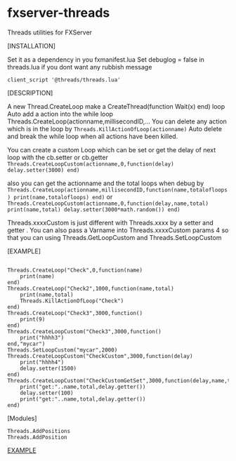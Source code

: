 # fxserver-threads
Threads utilities for FXServer

[INSTALLATION]

Set it as a dependency in you fxmanifest.lua
Set debuglog = false in threads.lua if you dont want any rubbish message

```
client_script '@threads/threads.lua'
```

[DESCRIPTION]

A new Thread.CreateLoop make a CreateThread(function Wait(x) end) loop 
Auto add a action into the while loop Threads.CreateLoop(actionname,millisecondID,...
You can delete any action which is in the loop by ```Threads.KillActionOfLoop(actionname)```
Auto delete and break the while loop when all actions have been killed.

You can create a custom Loop which can be set or get the delay of next loop with the cb.setter or cb.getter
```Threads.CreateLoopCustom(actionname,0,function(delay) delay.setter(3000) end)```

also you can get the actionname and the total loops when debug by ```Threads.CreateLoop(actionname,millisecondID,function(name,totalofloops) print(name,totalofloops) end)```
or ```Threads.CreateLoopCustom(actionname,0,function(delay,name,total) print(name,total) delay.setter(3000*math.random()) end)```

Threads.xxxxCustom is just different with Threads.xxxx by a setter and getter .
You can also pass a Varname into Threads.xxxxCustom params 4  so that you can using Threads.GetLoopCustom and Threads.SetLoopCustom


[EXAMPLE]
```

Threads.CreateLoop("Check",0,function(name)
    print(name)
end)
Threads.CreateLoop("Check2",1000,function(name,total)
    print(name,total)
    Threads.KillActionOfLoop("Check")
end)
Threads.CreateLoop("Check3",3000,function()
    print(9)
end)
Threads.CreateLoopCustom("Check3",3000,function()
    print("hhhh3")
end,"mycar")
Threads.SetLoopCustom("mycar",2000)
Threads.CreateLoopCustom("CheckCustom",3000,function(delay)
    print("hhhh4")
    delay.setter(1500)
end)
Threads.CreateLoopCustom("CheckCustomGetSet",3000,function(delay,name,total)
    print("get:"..name,total,delay.getter())
    delay.setter(100)
    print("get:"..name,total,delay.getter())
end)

```

[Modules]
```
Threads.AddPositions
Threads.AddPosition 
```
[EXAMPLE](https://github.com/negbook/-threads-example-new_banking)
